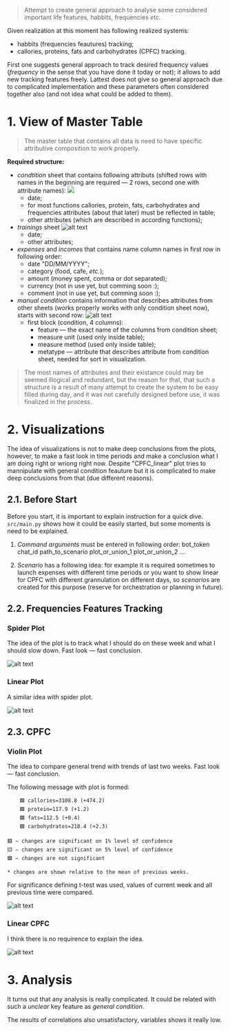 > Attempt to create general approach to analyse some considered important life features, habbits, frequencies _etc._

Given realization at this moment has following realized systems:
- habbits (frequencies feautures) tracking;
- callories, proteins, fats and carbohydrates (CPFC) tracking.

First one suggests general approach to track desired frequency values (_frequency_ in the sense that you have done it today or not); it allows to add new tracking features freely. Lattest does not give so general approach due to complicated implementation and these parameters often considered together also (and not idea what could be added to them).

# 1. View of Master Table

> The master table that contains all data is need to have specific attributive composition to work properly.

__Required structure:__
- _condtition_ sheet that contains following attributs (shifted rows with names in the beginning are required — 2 rows, second one with attribute names):
    ![](images/image.png)
    - date;
    - for most functions callories, protein, fats, carbohydrates and frequencies attributes (about that later) must be reflected in table;
    - other attributes (which are described in according functions);
- _trainings_ sheet
    ![alt text](images/trainigs_table_scrin.png)
    - date;
    - other attributes;
- _expenses_ and _incomes_ that contains name column names in first row in following order:
    - date "DD/MM/YYYY";
    - category (food, cafe, _etc._);
    - amount (money spent, comma or dot separated);
    - currency (not in use yet, but comming soon :);
    - comment (not in use yet, but comming soon :);
- _manual condition_ contains information that describes attributes from other sheets (works properly works with only condition sheet now), starts with second row:
    ![alt text](images/metadata.png)
    - first block (condition, 4 columns):
        - feature — the exact name of the columns from condition sheet;
        - measure unit (used only inside table);
        - measure method (used only inside table);
        - metatype — attribute that describes attribute from condition sheet, needed for sort in visualization.


> The most names of attributes and their existance could may be seemed illogical and redundant, but the reason for that, that such a structure is a result of many attempt to create the system to be easy filled during day, and it was not carefully designed before use, it was finalized in the process.

# 2. Visualizations

The idea of visualizations is not to make deep conclusions from the plots, however, to make a fast look in time periods and make a conclusion what I am doing right or wriong right now. Despite "CPFC_linear" plot tries to mannipulate with general condition feauture but it is complicated to make deep conclusions from that (due different reasons).

## 2.1. Before Start

Before you start, it is important to explain instruction for a quick dive. `src/main.py` shows how it could be easily started, but some moments is need to be explained.

1. _Command arguments_ must be entered in following order: bot_token chat_id path_to_scenario plot_or_union_1 plot_or_union_2 ...

2. _Scenario_ has a following idea: for example it is required sometimes to launch expenses with different time periods or you want to show linear for CPFC with different grannulation on different days, so _scenarios_ are created for this purpose (reserve for orchestration or planning in future).


## 2.2. Frequencies Features Tracking

### Spider Plot

The idea of the plot is to track what I should do on these week and what I should slow down. Fast look — fast conclusion.

![alt text](images/spider_habbits.png)

### Linear Plot

A similar idea with spider plot.

![alt text](images/linear_habbits.png)

## 2.3. CPFC

### Violin Plot

The idea to compare general trend with trends of last two weeks. Fast look — fast conclusion.

The following message with plot is formed:

```AVG magnitudes*:
    🟩 callories=3108.8 (+474.2)
    🟩 protein=117.9 (+1.2)
    🟩 fats=112.5 (+0.4)
    🟩 carbohydrates=218.4 (+2.3)

🟥 — changes are significant on 1% level of confidence
🟨 — changes are significant on 5% level of confidence
🟩 — changes are not significant

* changes are shown relative to the mean of previous weeks.
```

For significance defining t-test was used, values of current week and all previous time were compared.

![alt text](images/violin.png)

### Linear CPFC

I think there is no requirence to explain the idea.

![alt text](images/linear_cpfc.png)


# 3. Analysis

It turns out that any analysis is really complicated. It could be related with such a _unclear_ key feature as _general condition_.

The results of correlations also unsatisfactory, variables shows it really low.